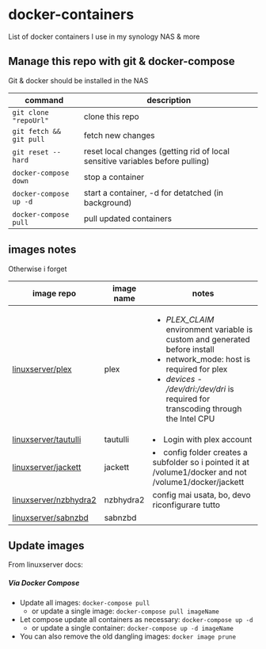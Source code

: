 
# docker-containers

List of docker containers I use in my synology NAS & more

## Manage this repo with git & docker-compose

Git & docker should be installed in the NAS

|command|description|
|---|---|
|`git clone "repoUrl"`|clone this repo|
|`git fetch && git pull`|fetch new changes|
|`git reset --hard`| reset local changes (getting rid of local sensitive variables before pulling)|
|`docker-compose down`| stop a container|
|`docker-compose up -d`|start a container, -d for detatched (in background)|
|`docker-compose pull`|pull updated containers|

## images notes

Otherwise i forget

|image repo|image name|notes|
|---|---|---|
|[linuxserver/plex](https://hub.docker.com/r/linuxserver/plex)|plex|<ul><li> _PLEX_CLAIM_ environment variable is custom and generated before install</li><li>network_mode: host is required for plex</li><li>_devices - /dev/dri:/dev/dri_ is required for transcoding through the Intel CPU</li></ul>|
|[linuxserver/tautulli](https://hub.docker.com/r/linuxserver/tautulli)|tautulli|<li>Login with plex account</li>|
|[linuxserver/jackett](https://hub.docker.com/r/linuxserver/jackett)|jackett|<li>config folder creates a subfolder so i pointed it at /volume1/docker and not /volume1/docker/jackett</li>|
|[linuxserver/nzbhydra2](https://hub.docker.com/r/linuxserver/nzbhydra2)|nzbhydra2| config mai usata, bo, devo riconfigurare tutto |
|[linuxserver/sabnzbd](https://hub.docker.com/r/linuxserver/sabnzbd)|sabnzbd|  |

## Update images

From linuxserver docs:

##### Via Docker Compose

* Update all images: `docker-compose pull`
  * or update a single image: `docker-compose pull imageName`
* Let compose update all containers as necessary: `docker-compose up -d`
  * or update a single container: `docker-compose up -d imageName`
* You can also remove the old dangling images: `docker image prune`